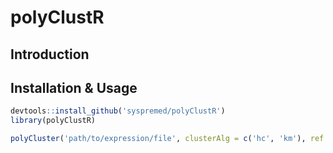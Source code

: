 polyClustR
================

Introduction
------------

Installation & Usage
--------------------

``` r
devtools::install_github('syspremed/polyClustR')
library(polyClustR)

polyCluster('path/to/expression/file', clusterAlg = c('hc', 'km'), ref = 'test_run')
```
